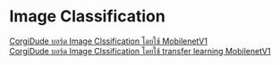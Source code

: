 # Image Classification

[CorgiDude บอร์ด Image Clssification โดยใช้ MobilenetV1](./image_classification/document_1.md)</br>
[CorgiDude บอร์ด Image Clssification โดยใช้ transfer learning MobilenetV1](./image_classification/document_2.md)

